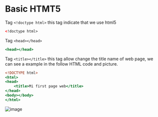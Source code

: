 # Basic HTMT5 

Tag ``<!doctype html>`` this tag indicate that we use html5
```.html
<!doctype html>
```

Tag ``<head></head>``
```.html
<head></head>
```

Tag ``<title></title>`` this tag allow change the title name of web page, we can see a example in the follow HTML code and picture.

```.html
<!DOCTYPE html>
<html>
<head>
    <title>Mi first page web</title>
</head>
<body></body>
</html>

```
![image](https://user-images.githubusercontent.com/42829215/181365422-bf10f00b-fffc-4e4d-8168-04727e1db8cf.png)

